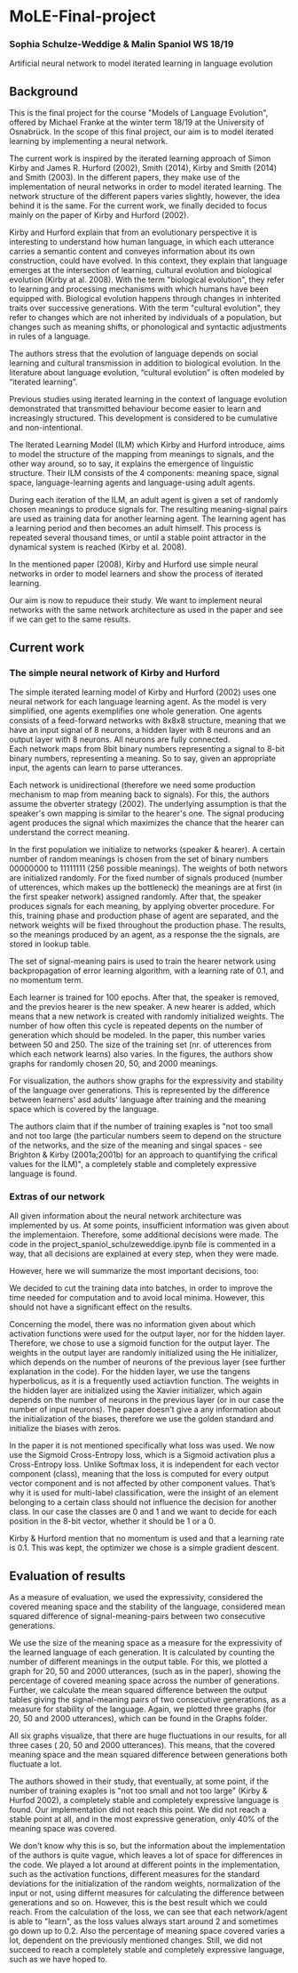 # MoLE-Final-project
### Sophia Schulze-Weddige & Malin Spaniol WS 18/19
Artificial neural network to model iterated learning in language evolution 

## Background
This is the final project for the course "Models of Language Evolution", offered by Michael Franke at the winter term 18/19 at the University of Osnabrück. In the scope of this final project, our aim is to model iterated learning by implementing a neural network. 

The current work is inspired by the iterated learning approach of Simon Kirby and James R. Hurford (2002), Smith (2014), Kirby and Smith (2014) and Smith (2003). In the different papers, they make use of the implementation of neural networks in order to model iterated learning. The network structure of the different papers varies slightly, however, the idea behind it is the same. For the current work, we finally decided to focus mainly on the paper of Kirby and Hurford (2002). 

Kirby and Hurford explain that from an evolutionary perspective it is interesting to understand how human language, in which each utterance carries a semantic content and conveyes information about its own construction, could have evolved. 
In this context, they explain that language emerges at the intersection of learning, cultural evolution and biological evolution (Kirby at al. 2008). With the term "biological evolution", they refer to learning and processing mechanisms with which humans have been equipped with. Biological evolution happens through changes in inhterited traits over successive generations. With the term "cultural evolution", they refer to changes which are not inherited by individuals of a population, but changes such as meaning shifts, or phonological and syntactic adjustments in rules of a language. 

The authors stress that the evolution of language depends on social learning and cultural transmission in addition to biological evolution. In the literature about language evolution, “cultural evolution” is often modeled by “iterated learning”. 

Previous studies using iterated learning in the context of language evolution demonstrated that transmitted behaviour become easier to learn and increasingly structured. This development is considered to be cumulative and non-intentional.

The Iterated Learning Model (ILM) which Kirby and Hurford introduce, aims to model the structure of the mapping from meanings to signals, and the other way around, so to say, it explains the emergence of linguistic structure. Their ILM consists of the 4 components: meaning space, signal space, language-learning agents and language-using adult agents. 

During each iteration of the ILM, an adult agent is given a set of randomly chosen meanings to produce signals for. The resulting meaning-signal pairs are used as training data for another learning agent. The learning agent has a learning period and then becomes an adult himself. This process is repeated several thousand times, or until a stable point attractor in the dynamical system is reached (Kirby et al. 2008). 

In the mentioned paper (2008), Kirby and Hurford use simple neural networks in order to model learners and show the process of iterated learning.

Our aim is now to repuduce their study. We want to implement neural networks with the same network architecture as used in the paper and see if we can get to the same results. 

## Current work

### The simple neural network of Kirby and Hurford 
The simple iterated learning model of Kirby and Hurford (2002) uses one neural network for each language learning agent. As the model is very simplified, one agents exemplifies one whole generation. One agents consists of a feed-forward networks with 8x8x8 structure, meaning that we have an input signal of 8 neurons, a hidden layer with 8 neurons and an output layer with 8 neurons. All neurons are fully connected.  
Each network maps from 8bit binary numbers representing a signal to 8-bit binary numbers, representing a meaning. So to say, given an appropriate input, the agents can learn to parse utterances. 

Each network is unidirectional (therefore we need some production mechanism to map from meaning back to signals). For this, the authors assume the obverter strategy (2002). The underlying assumption is that the speaker's own mapping is similar to the hearer's one. The signal producing agent produces the signal which maximizes the chance that the hearer can understand the correct meaning. 

In the first population we initialize to networks (speaker & hearer). A certain number of random meanings is chosen from the set of binary numbers 00000000 to 11111111 (256 possible meanings). The weights of both networs are initialized randomly. For the fixed number of signals produced (number of utterences, which makes up the bottleneck) the meanings are at first (in the first speaker network) assigned randomly. After that, the speaker produces signals for each meaning, by applying obverter procedure. 
For this, training phase and production phase of agent are separated, and the network weights will be fixed throughout the production phase. The results, so the meanings produced by an agent, as a response the the signals, are stored in lookup table. 

The set of signal-meaning pairs is used to train the hearer network using backpropagation of error learning algorithm, with a learning rate of 0.1, and no momentum term. 

Each learner is trained for 100 epochs. After that, the speaker is removed, and the previos hearer is the new speaker. A new hearer is added, which means that a new network is created with randomly initialized weights. The number of how often this cycle is repeated depents on the number of generation which should be modeled. In the paper, this number varies between 50 and 250. The size of the training set (nr. of utterences from which each network learns) also varies. In the figures, the authors show graphs for randomly chosen 20, 50, and 2000 meanings. 

For visualization, the authors show graphs for the expressivity and stability of the language over generations. This is represented by the difference between learners' asd adults' language after training and the meaning space which is covered by the language.

The authors claim that if the number of training exaples is "not too small and not too large (the particular numbers seem to depend on the structure of the networks, and the size of the meaning and singal spaces - see Brighton & Kirby (2001a;2001b) for an approach to quantifying the crifical values for the ILM)", a completely stable and completely expressive language is found. 

### Extras of our network

All given information about the neural network architecture was implemented by us. At some points, insufficient information was given about the implementaion. Therefore, some additional decisions were made. The code in the project_spaniol_schulzeweddige.ipynb file is commented in a way, that all decisions are explained at every step, when they were made.

However, here we will summarize the most important decisions, too:

We decided to cut the training data into batches, in order to improve the time needed for computation and to avoid local minima. However, this should not have a significant effect on the results. 

Concerning the model, there was no information given about which activation functions were used for the output layer, nor for the hidden layer. Therefore, we chose to use a sigmoid function for the output layer. The weights in the output layer are randomly initialized using the He initializer, which depends on the number of neurons of the previous layer (see further explanation in the code). For the hidden layer, we use the tangens hyperbolicus, as it is a frequently used actiavtion function. The weights in the hidden layer are initialized using the Xavier initializer, which again depends on the number of neurons in the previous layer (or in our case the number of input neurons). The paper doesn't give a any information about the initialization of the biases, therefore we use the golden standard and initialize the biases with zeros.

In the paper it is not mentioned specifically what loss was used. We now use the Sigmoid Cross-Entropy loss, which is a Sigmoid activation plus a Cross-Entropy loss. Unlike Softmax loss, it is independent for each vector component (class), meaning that the loss is computed for every output vector component and is not affected by other component values. That’s why it is used for multi-label classification, were the insight of an element belonging to a certain class should not influence the decision for another class. In our case the classes are 0 and 1 and we want to decide for each position in the 8-bit vector, whether it should be 1 or a 0.

Kirby & Hurford mention that no momentum is used and that a learning rate is 0.1. This was kept, the optimizer we chose is a simple gradient descent.  


## Evaluation of results

As a measure of evaluation, we used the expressivity, considered the covered meaning space and the stability of the language, considered mean squared difference of signal-meaning-pairs between two consecutive generations.

We use the size of the meaning space as a measure for the expressivity of the learned language of each generation. It is calculated by counting the number of different meanings in the output table. For this, we plotted a graph for 20, 50 and 2000 utterances, (such as in the paper), showing the percentage of covered meaning space across the number of generations.
Further, we calculate the mean squared difference between the output tables giving the signal-meaning pairs of two consecutive generations, as a measure for stability of the language. Again, we plotted three graphs (for 20, 50 and 2000 utterances), which can be found in the Graphs folder. 

All six graphs visualize, that there are huge fluctuations in our results, for all three cases ( 20, 50 and 2000 utterances). This means, that the covered meaning space and the mean squared difference between generations both fluctuate a lot. 

The authors showed in their study, that eventually, at some point, if the number of training exaples is "not too small and not too large" (Kirby & Hurfod 2002), a completely stable and completely expressive language is found. Our implementation did not reach this point. We did not reach a stable point at all, and in the most expressive generation, only 40% of the meaning space was covered. 

We don't know why this is so, but the information about the implementation of the authors is quite vague, which leaves a lot of space for differences in the code. We played a lot around at different points in the implementation, such as the activation functions, different measures for the standard deviations for the initialization of the random weights, normalization of the input or not, using differnt measures for calculating the difference between generations and so on. However, this is the best result which we could reach. From the calculation of the loss, we can see that each network/agent is able to "learn", as the loss values always start around 2 and sometimes go down up to 0.2. Also the percentage of meaning space covered varies a lot, dependent on the previously mentioned changes. Still, we did not succeed to reach a completely stable and completely expressive language, such as we have hoped to. 
